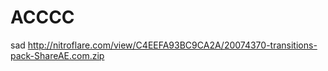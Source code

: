 # ACCCC
sad
http://nitroflare.com/view/C4EEFA93BC9CA2A/20074370-transitions-pack-ShareAE.com.zip



